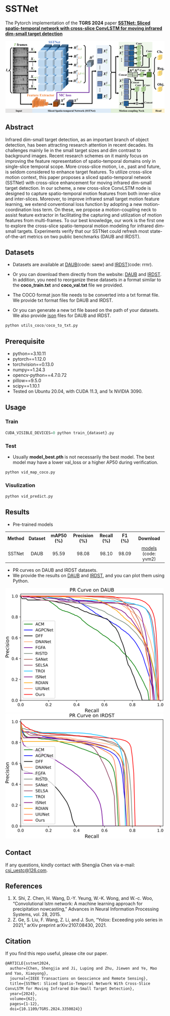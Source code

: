 # SSTNet

The Pytorch implementation of the **TGRS 2024** paper [**SSTNet: Sliced spatio-temporal network with cross-slice ConvLSTM for moving infrared dim-small target detection**](https://ieeexplore.ieee.org/abstract/document/10381806)

![outline](./readme/method.png)

## Abstract
Infrared dim-small target detection, as an important branch of object detection, has been attracting research attention in recent decades. Its challenges mainly lie in the small target sizes and dim contrast to background images. Recent research schemes on it mainly focus on improving the feature representation of spatio-temporal domains only in single-slice temporal scope. More cross-slice motion, i.e., past and future, is seldom considered to enhance target features. To utilize cross-slice motion context, this paper proposes a sliced spatio-temporal network (SSTNet) with cross-slice enhancement for moving infrared dim-small target detection.  In our scheme, a new cross-slice ConvLSTM node is designed to capture spatio-temporal motion features from both inner-slice and inter-slices. Moreover, to improve infrared small target motion feature learning, we extend conventional loss function by adopting a new motion-coordination loss term. On these, we propose a motion-coupling neck to assist feature extractor in facilitating the capturing and utilization of motion features from multi-frames. To our best knowledge, our work is the first one to explore the cross-slice spatio-temporal motion modeling for infrared dim-small targets. Experiments verify that our SSTNet could refresh most state-of-the-art metrics on two public benchmarks (DAUB and IRDST).



## Datasets

- Datasets are available at [DAUB](https://pan.baidu.com/s/1nNTvjgDaEAQU7tqQjPZGrw?pwd=saew)(code: saew) and [IRDST](https://pan.baidu.com/s/1igjIT30uqfCKjLbmsMfoFw?pwd=rrnr)(code: rrnr).
- Or you can download them directly from the website: [DAUB](https://www.scidb.cn/en/detail?dataSetId=720626420933459968) and [IRDST](https://xzbai.buaa.edu.cn/datasets.html). In addition, you need to reorganize these datasets in a format similar to the **coco_train.txt** and **coco_val.txt** file we provided.

- The COCO format json file needs to be converted into a txt format file. We provide txt format files for DAUB and IRDST.
- Or you can generate a new txt file based on the path of your datasets. We also provide [json](./json) files for DAUB and IRDST.
``` python 
python utils_coco/coco_to_txt.py
```


## Prerequisite

* python==3.10.11
* pytorch==1.12.0
* torchvision==0.13.0
* numpy==1.24.3
* opencv-python==4.7.0.72
* pillow==9.5.0
* scipy==1.10.1
* Tested on Ubuntu 20.04, with CUDA 11.3, and 1x NVIDIA 3090.


## Usage

### Train
```python
CUDA_VISIBLE_DEVICES=0 python train_{dataset}.py
```

### Test
- Usually **model_best.pth** is not necessarily the best model. The best model may have a lower val_loss or a higher AP50 during verification.
```python
python vid_map_coco.py
```

### Visulization
```python
python vid_predict.py
```

## Results
- Pre-trained models

<table>
  <tr>
    <th>Method</th>
    <th>Dataset</th>
    <th>mAP50 (%)</th>
    <th>Precision (%)</th>
    <th>Recall (%)</th>
    <th>F1 (%)</th>
    <th>Download</th>
  </tr>
  <tr>
    <td align="center">SSTNet</td>
    <td align="center">DAUB</td>
    <td align="center">95.59</td>
    <td align="center">98.08</td>
    <td align="center">98.10</td>
    <td align="center">98.09</td>
    <td rowspan="2" align="center"><a href="https://pan.baidu.com/s/1fkDCHvWteua_9QwNGOZbcw?pwd=yvm2">models</a> (code: yvm2)</td>
  </tr>
</table>


- PR curves on DAUB and IRDST datasets.
- We provide the results on [DAUB](./readme/DAUB_results) and [IRDST](./readme/IRDST_results), and you can plot them using Python.

<img src="/readme/PR1.png" width="500px">
<img src="/readme/PR2.png" width="500px">

## Contact
If any questions, kindly contact with Shengjia Chen via e-mail: csj_uestc@126.com.

## References
1. X. Shi, Z. Chen, H. Wang, D.-Y. Yeung, W.-K. Wong, and W.-c. Woo, “Convolutional lstm network: A machine learning approach for precipitation nowcasting,” Advances in Neural Information Processing Systems, vol. 28, 2015.
2. Z. Ge, S. Liu, F. Wang, Z. Li, and J. Sun, “Yolox: Exceeding yolo series in 2021,” arXiv preprint arXiv:2107.08430, 2021.

## Citation

If you find this repo useful, please cite our paper. 

```
@ARTICLE{sstnet2024,
  author={Chen, Shengjia and Ji, Luping and Zhu, Jiewen and Ye, Mao and Yao, Xiaoyong},
  journal={IEEE Transactions on Geoscience and Remote Sensing}, 
  title={SSTNet: Sliced Spatio-Temporal Network With Cross-Slice ConvLSTM for Moving Infrared Dim-Small Target Detection}, 
  year={2024},
  volume={62},
  pages={1-12},
  doi={10.1109/TGRS.2024.3350024}}
```




